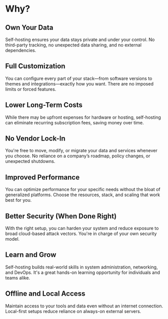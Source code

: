 # Why?

## Own Your Data
Self-hosting ensures your data stays private and under your control. No third-party tracking, no unexpected data sharing, and no external dependencies.

## Full Customization
You can configure every part of your stack—from software versions to themes and integrations—exactly how you want. There are no imposed limits or forced features.

## Lower Long-Term Costs
While there may be upfront expenses for hardware or hosting, self-hosting can eliminate recurring subscription fees, saving money over time.

## No Vendor Lock-In
You're free to move, modify, or migrate your data and services whenever you choose. No reliance on a company’s roadmap, policy changes, or unexpected shutdowns.

## Improved Performance
You can optimize performance for your specific needs without the bloat of generalized platforms. Choose the resources, stack, and scaling that work best for you.

## Better Security (When Done Right)
With the right setup, you can harden your system and reduce exposure to broad cloud-based attack vectors. You're in charge of your own security model.

## Learn and Grow
Self-hosting builds real-world skills in system administration, networking, and DevOps. It's a great hands-on learning opportunity for individuals and teams alike.

## Offline and Local Access
Maintain access to your tools and data even without an internet connection. Local-first setups reduce reliance on always-on external servers.